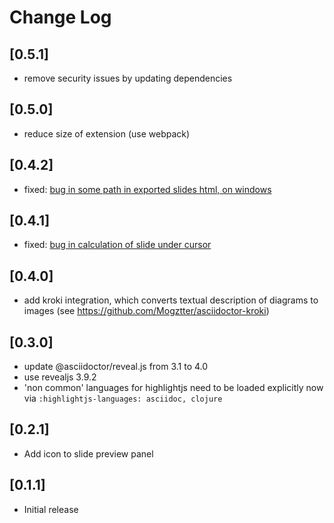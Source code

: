 # Change Log

## [0.5.1]

- remove security issues by updating dependencies

## [0.5.0]

- reduce size of extension (use webpack)

## [0.4.2]

- fixed: [bug in some path in exported slides html, on windows](https://github.com/flobilosaurus/vscode-asciidoc-slides/issues/8)

## [0.4.1]

- fixed: [bug in calculation of slide under cursor](https://github.com/flobilosaurus/vscode-asciidoc-slides/issues/7)

## [0.4.0]

- add kroki integration, which converts textual description of diagrams to images (see https://github.com/Mogztter/asciidoctor-kroki)

## [0.3.0]

- update @asciidoctor/reveal.js from 3.1 to 4.0
- use revealjs 3.9.2
- 'non common' languages for highlightjs need to be loaded explicitly now via `:highlightjs-languages: asciidoc, clojure`

## [0.2.1]

- Add icon to slide preview panel

## [0.1.1]

- Initial release
